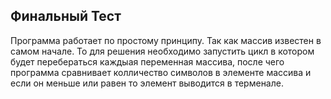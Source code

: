 ## Финальный Тест
Программа работает по простому принципу. Так как массив известен в самом начале. То для решения необходимо запустить цикл в котором будет перебераться каждыая переменная массива, после чего программа сравнивает колличество символов в элементе массива и если он меньше или равен то элемент выводится в терменале.